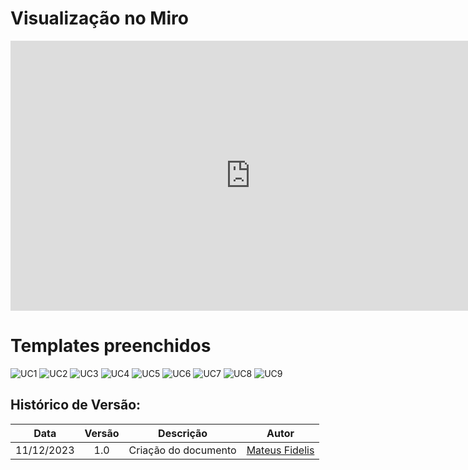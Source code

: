 # Visualização no Miro

<iframe width="768" height="432" src="https://miro.com/app/live-embed/uXjVNdWXokk=/?moveToViewport=40445,786,6648,3862&embedId=37104519803" frameborder="0" scrolling="no" allow="fullscreen; clipboard-read; clipboard-write" allowfullscreen></iframe>

# Templates preenchidos

![UC1](./assets/UC_01.png)
![UC2](./assets/UC_02.png)
![UC3](./assets/UC_03.png)
![UC4](./assets/UC_04.png)
![UC5](./assets/UC_05.png)
![UC6](./assets/UC_06.png)
![UC7](./assets/UC_07.png)
![UC8](./assets/UC_08.png)
![UC9](./assets/UC_09.png)

##  Histórico de Versão:

| **Data** | **Versão** | **Descrição** | **Autor** |
| :--------: | :--------: | :--------:  | :--------: | 
| 11/12/2023 | 1.0 | Criação do documento  | [Mateus Fidelis](https://github.com/MatsFidelis)  |